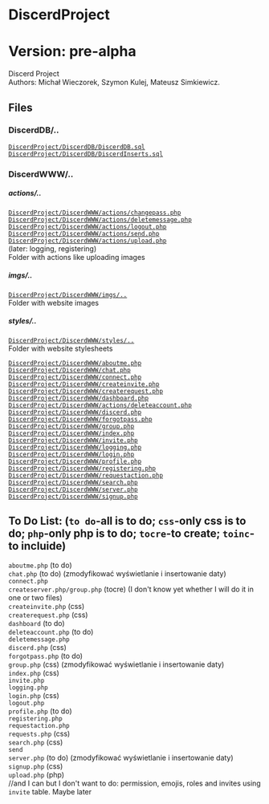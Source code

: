# DiscerdProject
# Version: pre-alpha

Discerd Project<br>
Authors: Michał Wieczorek, Szymon Kulej, Mateusz Simkiewicz.

## Files
### DiscerdDB/..
<a href="https://github.com/Michallesss/DiscerdProject/blob/main/DB/DiscerdDB.sql">```DiscerdProject/DiscerdDB/DiscerdDB.sql```</a><br>
<a href="https://github.com/Michallesss/DiscerdProject/blob/main/DB/DiscerdInserts.sql">```DiscerdProject/DiscerdDB/DiscerdInserts.sql```</a><br>

### DiscerdWWW/..
##### actions/..
<a href="https://github.com/Michallesss/DiscerdProject/blob/main/DiscerdWWW/actions/changepass.php">```DiscerdProject/DiscerdWWW/actions/changepass.php```</a><br>
<a href="https://github.com/Michallesss/DiscerdProject/blob/main/DiscerdWWW/actions/deletemessage.php">```DiscerdProject/DiscerdWWW/actions/deletemessage.php```</a><br>
<a href="https://github.com/Michallesss/DiscerdProject/blob/main/DiscerdWWW/actions/logout.php">```DiscerdProject/DiscerdWWW/actions/logout.php```</a><br>
<a href="https://github.com/Michallesss/DiscerdProject/blob/main/DiscerdWWW/actions/send.php">```DiscerdProject/DiscerdWWW/actions/send.php```</a><br>
<a href="https://github.com/Michallesss/DiscerdProject/blob/main/DiscerdWWW/actions/upload.php">```DiscerdProject/DiscerdWWW/actions/upload.php```</a><br>
(later: logging, registering)<br>
Folder with actions like uploading images<br>

##### imgs/..
<a href="https://github.com/Michallesss/DiscerdProject/tree/main/DiscerdWWW/imgs">```DiscerdProject/DiscerdWWW/imgs/..```</a><br>
Folder with website images<br>

##### styles/..
<a href="https://github.com/Michallesss/DiscerdProject/tree/main/DiscerdWWW/styles">```DiscerdProject/DiscerdWWW/styles/..```</a><br>
Folder with website stylesheets<br>

<a href="https://github.com/Michallesss/DiscerdProject/blob/main/DiscerdWWW/aboutme.php">```DiscerdProject/DiscerdWWW/aboutme.php```</a><br>
<a href="https://github.com/Michallesss/DiscerdProject/blob/main/DiscerdWWW/chat.php">```DiscerdProject/DiscerdWWW/chat.php```</a><br>
<a href="https://github.com/Michallesss/DiscerdProject/blob/main/DiscerdWWW/connect.php">```DiscerdProject/DiscerdWWW/connect.php```</a><br>
<a href="https://github.com/Michallesss/DiscerdProject/blob/main/DiscerdWWW/createinvite.php">```DiscerdProject/DiscerdWWW/createinvite.php```</a><br>
<a href="https://github.com/Michallesss/DiscerdProject/blob/main/DiscerdWWW/createrequest.php">```DiscerdProject/DiscerdWWW/createrequest.php```</a><br>
<a href="https://github.com/Michallesss/DiscerdProject/blob/main/DiscerdWWW/dashboard.php">```DiscerdProject/DiscerdWWW/dashboard.php```</a><br>
<a href="https://github.com/Michallesss/DiscerdProject/blob/main/DiscerdWWW/deleteaccount.php">```DiscerdProject/DiscerdWWW/actions/deleteaccount.php```</a><br>
<a href="https://github.com/Michallesss/DiscerdProject/blob/main/DiscerdWWW/discerd.php">```DiscerdProject/DiscerdWWW/discerd.php```</a><br>
<a href="https://github.com/Michallesss/DiscerdProject/blob/main/DiscerdWWW/forgotpass.php">```DiscerdProject/DiscerdWWW/forgotpass.php```</a><br>
<a href="https://github.com/Michallesss/DiscerdProject/blob/main/DiscerdWWW/group.php">```DiscerdProject/DiscerdWWW/group.php```</a><br>
<a href="https://github.com/Michallesss/DiscerdProject/blob/main/DiscerdWWW/index.php">```DiscerdProject/DiscerdWWW/index.php```</a><br>
<a href="https://github.com/Michallesss/DiscerdProject/blob/main/DiscerdWWW/invite.php">```DiscerdProject/DiscerdWWW/invite.php```</a><br>
<a href="https://github.com/Michallesss/DiscerdProject/blob/main/DiscerdWWW/logging.php">```DiscerdProject/DiscerdWWW/logging.php```</a><br>
<a href="https://github.com/Michallesss/DiscerdProject/blob/main/DiscerdWWW/login.php">```DiscerdProject/DiscerdWWW/login.php```</a><br>
<a href="https://github.com/Michallesss/DiscerdProject/blob/main/DiscerdWWW/profile.php">```DiscerdProject/DiscerdWWW/profile.php```</a><br>
<a href="https://github.com/Michallesss/DiscerdProject/blob/main/DiscerdWWW/registering.php">```DiscerdProject/DiscerdWWW/registering.php```</a><br>
<a href="https://github.com/Michallesss/DiscerdProject/blob/main/DiscerdWWW/requestaction.php">```DiscerdProject/DiscerdWWW/requestaction.php```</a><br>
<a href="https://github.com/Michallesss/DiscerdProject/blob/main/DiscerdWWW/search.php">```DiscerdProject/DiscerdWWW/search.php```</a><br>
<a href="https://github.com/Michallesss/DiscerdProject/blob/main/DiscerdWWW/server.php">```DiscerdProject/DiscerdWWW/server.php```</a><br>
<a href="https://github.com/Michallesss/DiscerdProject/blob/main/DiscerdWWW/signup.php">```DiscerdProject/DiscerdWWW/signup.php```</a><br>


## To Do List: (```to do```-all is to do; ```css```-only css is to do; ```php```-only php is to do; ```tocre```-to create; ```toinc```-to incluide)
```aboutme.php``` (to do)<br>
```chat.php``` (to do) (zmodyfikować wyświetlanie i insertowanie daty)<br>
```connect.php```<br>
```createserver.php/group.php``` (tocre) (I don't know yet whether I will do it in one or two files)<br>
```createinvite.php``` (css)<br>
```createrequest.php``` (css)<br>
```dashboard``` (to do)<br>
```deleteaccount.php``` (to do)<br>
```deletemessage.php```<br>
```discerd.php``` (css)<br>
```forgotpass.php``` (to do)<br>
```group.php``` (css) (zmodyfikować wyświetlanie i insertowanie daty)<br>
```index.php``` (css)<br>
```invite.php```<br>
```logging.php```<br>
```login.php``` (css)<br>
```logout.php```<br>
```profile.php``` (to do)<br>
```registering.php```<br>
```requestaction.php```<br>
```requests.php``` (css)<br>
```search.php``` (css)<br>
```send```<br>
```server.php``` (to do) (zmodyfikować wyświetlanie i insertowanie daty)<br>
```signup.php``` (css)<br>
```upload.php``` (php)<br>
//and I can but I don't want to do: permission, emojis, roles and invites using `invite` table. Maybe later